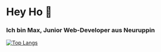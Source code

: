 # Hey Ho 👋
### Ich bin Max, Junior Web-Developer aus Neuruppin
[![Top Langs](https://github-readme-stats.vercel.app/api/top-langs/?username=MaxBePunkt&layout=compact&theme=dracula)](https://github.com/anuraghazra/github-readme-stats)




<!--
**MaxBePunkt/MaxBePunkt** is a ✨ _special_ ✨ repository because its `README.md` (this file) appears on your GitHub profile.

Here are some ideas to get you started:

- 🔭 I’m currently working on ...
- 🌱 I’m currently learning ...
- 👯 I’m looking to collaborate on ...
- 🤔 I’m looking for help with ...
- 💬 Ask me about ...
- 📫 How to reach me: ...
- 😄 Pronouns: ...
- ⚡ Fun fact: ...
-->
